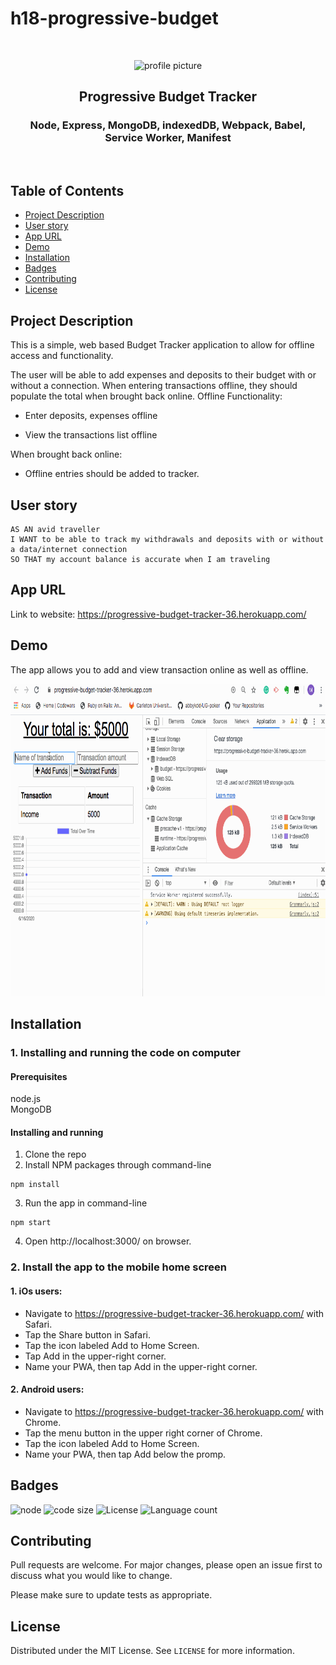 # h18-progressive-budget


<br />
<p align="center">

<img src="https://avatars2.githubusercontent.com/u/59339564?v=4"  alt="profile picture" width="150" height="150">

<h2 align="center">Progressive Budget Tracker</h2>

<h3 align="center">
 Node, Express, MongoDB, indexedDB, Webpack, Babel, Service Worker, Manifest

</h3>
<br />
</p>


## Table of Contents
* [Project Description](#project-description)
* [User story](#user-story)
* [App URL](#app-url)
* [Demo](#demo)
* [Installation](#installation)
* [Badges](#badges)
* [Contributing](#contributing)
* [License](#license)



## Project Description
This is a simple, web based Budget Tracker application to allow for offline access and functionality.


The user will be able to add expenses and deposits to their budget with or without a connection. When entering transactions offline, they should populate the total when brought back online.
Offline Functionality:

 - Enter deposits, expenses  offline

 - View the transactions list offline


When brought back online:

 - Offline entries should be added to tracker.



## User story

```
AS AN avid traveller
I WANT to be able to track my withdrawals and deposits with or without a data/internet connection
SO THAT my account balance is accurate when I am traveling
```


## App URL
 Link to website: https://progressive-budget-tracker-36.herokuapp.com/
 
 
## Demo

The app allows you to add and view transaction online as well as offline.

<img src="https://github.com/mila-mamat/h18-progressive-budget/blob/master/demo/Demo.gif"  width="900" height="500">




## Installation
### 1. Installing and running the code on computer
#### Prerequisites
  node.js  
  MongoDB

####  Installing and running
  1. Clone the repo 
  2. Install NPM packages through command-line
 ```
 npm install 
```  
  3. Run the app in command-line
 ```
 npm start
 ```

 4. Open http://localhost:3000/ on browser.
 
 ### 2. Install the app to the mobile home screen 
 #### 1. iOs users:
- Navigate to https://progressive-budget-tracker-36.herokuapp.com/ with Safari.
- Tap the Share button in Safari.
- Tap the icon labeled Add to Home Screen.
- Tap Add in the upper-right corner.
- Name your PWA, then tap Add in the upper-right corner.


#### 2. Android users:
- Navigate to https://progressive-budget-tracker-36.herokuapp.com/ with Chrome.
- Tap the menu button in the upper right corner of Chrome.
- Tap the icon labeled Add to Home Screen.
- Name your PWA, then tap Add below the promp.
 
 

## Badges
![node](https://img.shields.io/node/v/latest?style=plastic)
![code size](https://img.shields.io/github/languages/code-size/mila-mamat/h18-progressive-budget)
![License](https://img.shields.io/github/license/mila-mamat/h18-progressive-budget)
![Language count](https://img.shields.io/github/languages/count/mila-mamat/h18-progressive-budget)

## Contributing
 Pull requests are welcome. For major changes, please open an issue first to discuss what you would like to change. 
 
 Please make sure to update tests as appropriate.

## License
Distributed under the MIT License. See `LICENSE` for more information.
